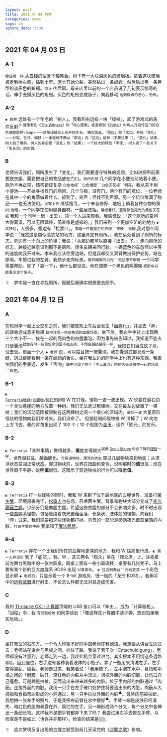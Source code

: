 ```yaml
---
layout: post
title: 2021 年 04 月梦
categories: yume
tags: zh
ignore_date: true
---
```

## 2021 年 04 月 03 日

### A-1

`像往常一样` 从五楼的宿舍下楼集合。树下有一大块深灰色的玻璃板。拿着这块玻璃板走到树右侧，插到土里。泥土开始分裂，<du>突然</du>钻出一条蚯蚓；然后钻出另一条巨型的淡灰色的蚯蚓。`惊讶` 往后窜。母亲店里以前的一个店员说了几句表示惊奇的话，伸手去摸灰色的蚯蚓。灰色的蚯蚓变成肠子，向我移动 `达到极点的恶心、恐怖`。

### A-2

`◆ 森林` 远处有一个年老的「树人」。我看到右边有一块「绿植」，起了游戏式的条件反射<sup>♮ 就像看到《[The Witness](https://zh.wikipedia.org/wiki/%E8%A7%81%E8%AF%81%E8%80%85)》的「核心图案」或者看到《[Portal](https://en.wikipedia.org/wiki/Portal_(video_game))》中可以开启传送门的白色墙壁那样</sup>——<du>这块绿植马上会开始生长。</du> <du>确实</du>如此。「那边」和「这边」开始「变化」——分裂、合并、偏移；一条蚯蚓不断从「那边」向「这边」延伸<du>（不要过来！）</du>。「变化」结束，树人到了眼前。树人的身后是「变化」的「结果」：一个巨大的绿色「半球」。树人说了一些关于「生长泡」的东西。

### B

老师告诉我们，厕所发生了「变化」。我们需要遵守特殊的规则，比如进厕所前需要脱衣服、需要把自己的物品放在门口。`厕所内部` 几个同学在小便池前站着小便。厕所不再正常，结构错综复杂 `白色地板``白色墙壁``白色天花板``明亮`。我从来不用小便池——开始寻找有门的厕间。几个马桶，没有门。两个有门的坑位，一位老师在其中一个的角落做着什么。<du>抓到了。</du>笑声；<du>但</du>找不到声源。另一个坑位堆满了物品——<du>也</du>无法使用。`没穿上衣` 继续搜寻。一个未装修好、地板上躺着各种杂物的房间 `昏暗`，一个同学在使用健身器材。一些展览柜。`镶嵌着红、蓝等颜色亮光的黑色天花板` 我和一个同学一起「出去」，领一个人进来观看。我感慨说：「这个厕所的空间大得离谱，可以无限延伸，简直像是虚拟的。」我们来到一个更加空旷的的地方 `◆ 高铁站`，人很多，旁边有「检票口」。`穿着一件暗蓝色的衣服``夜晚``昏暗` 我对那个同学说：「既然这是类似高铁站的地方，这里肯定有厕所。」我在远处看到了厕所的标志。旁边有一个向上的阶梯；我说：「从那边都可以直接『出去』了。」走向厕所的标志，越接近越意识到<du>那不是厕所</du>。很多车辆来回行驶。一辆蓝色的车<du>忽然</du>以中等的速度向我开过来。<du>本来</du>我应该往旁边站，<du>但是</du>我<du>却</du>交叉双臂做出保护姿势，站在原地。车擦过我的左臂。我快步走向标志。`极其耀眼的白光``无法睁开眼睛` 一个同学需要帮助。除了「靠一下」，他什么都没说。他在调整一个黑色的两脚架 `视野中只能看见这个架子`。

♮&emsp;梦中我一直在寻找厕所，而醒后我确实很想要去厕所。

## 2021 年 04 月 12 日

### A

在和同学一起上公交车之前，我们被告知上车后会发生「血腥化」，并且去「弄」的话会造成恶劣后果 `脑中浮现一些暗色调的血腥场景`。坐下后，我右手手背上出现两三个大小不一、挨在一起的亮肉色的血腥囊泡。因为事先被告知过，我知道不能去打破囊泡<sup>就像有时一些部位痒但是不能去挠，不然会越挠越痒一样</sup>。我把它们当成蚊子块，没去管。前面一个人 `◆ 老师` 说，可以姑且按一按囊泡。我在囊泡底部发现一条缝，透过缝能看到一条在蠕动的舌头。坐在我左边的同学手上也有这种东西。我害怕我们的手靠近、发生「舌吻」`脑中浮现了两个「手上囊泡」内的舌头交缠在一起的场景``疯狂`。

### B-1

<code>◐ <a href="https://zh.wikipedia.org/wiki/%E6%B3%B0%E6%8B%89%E7%91%9E%E4%BA%9A">Terraria</a></code><code><a href="https://terraria.wiki.gg/zh/wiki/%E5%9C%B0%E7%8B%B1">地狱</a>/<a href="https://terraria.wiki.gg/zh/wiki/%E7%8C%A9%E7%BA%A2%E4%B9%8B%E5%9C%B0">血腥地</a>/<a href="https://frackinuniverse.miraheze.org/wiki/Atropus">阿托罗斯</a></code>和 W 在打怪。怪物一波一波出现。W 说要在最右边一个类似悬崖的地方放置一种树。我们无法走过那棵树。又在最左边放置了一棵树；我们的活动范围被限制在这两棵树之间一个很小的区域内。`最后一波` 大量奇形怪状的怪物向我们冲过来。<du>我们没命了。</du> <du>但是</du>眨眼间怪物被 W 清掉了；W 向左上方飞去。我的背包里出现了 100 个 / 10 个贴图为[金币](https://terraria.wiki.gg/zh/wiki/%E9%92%B1%E5%B8%81)、读作「欧元」的货币。

### B-2

`◐ Terraria`「某种事情」做得越多，**值**就变得越大<sup>就像 [Don't Starve](https://zh.wikipedia.org/wiki/%E9%A5%A5%E8%8D%92_(%E6%B8%B8%E6%88%8F)) 中会下降的[理智](https://dontstarve.fandom.com/zh/wiki/%E7%90%86%E6%99%BA)一样</sup>，世界越狂乱、越血腥化。`可穿透物块、漂浮的状态` 穿过几层物块来到地面；从漂浮状态变回正常状态。<du>穿过物块前，世界在扭曲和变色，说明那时的<strong>值</strong>很高；现在世界趋于平静，说明<strong>值</strong>很低。这暗示了穿透物块的行为可以降低<strong>值</strong>。</du>

### B-3

`◐ Terraria` 打一些怪物的同时，我和 W 来到了位于最地底的血腥世界，准备打[菌生蟹](https://terraria-calamity-mod.fandom.com/zh/wiki/%E8%8F%8C%E7%94%9F%E8%9F%B9?variant=zh)。环境部署完毕，[松露人](https://terraria.wiki.gg/zh/wiki/%E6%9D%BE%E9%9C%B2%E4%BA%BA?variant=zh-hant)<du>也</du>在场。召唤菌生蟹。背景和物块大部分变成了[夜光蘑菇主题](https://terraria.wiki.gg/zh/wiki/%E5%8F%91%E5%85%89%E8%98%91%E8%8F%87%E7%94%9F%E7%89%A9%E7%BE%A4%E8%90%BD)，少部分<du>仍</du>是血腥主题。<du>希望这些血腥的部分不会影响太多。</du>时不时出现一些血腥系怪物，包括缠绕着夜光蘑菇菌落、长条状、肢体般的怪物，向我们「伸」过来。我们需要把这些怪物都打掉。背景的一部分是爬满夜光蘑菇菌落的内脏。`打菌生蟹的中途` <du>我拿错了<a href="https://terraria.wiki.gg/zh/wiki/%E9%AD%94%E6%B3%95%E6%AD%A6%E5%99%A8">魔法武器</a>。</du>

### B-4

`◐ Terraria` 存在一个比我们所在的血腥地更深的地方，我和 W 往那里行进。`◐ 第一人称现实` 到了「底部」。我、W 、其它两名「观众」坐在「观众席」上，注视着前方舞台黑暗中的一张大圆桌。圆桌上面有一些小玻璃杯，桌旁有几张凳子。<du>马上要有某个新的巨大血腥系 BOSS 出现 <code>兴奋</code><code>紧张</code>。</du> `◐ 拉近到舞台``光线变亮` 一个彩色显示屏 `◆ 电视机`，<du>只</du>显示着一个 8-bit 游戏风、很<du>一般</du>的「龙形 BOSS」。我用手中的[远程武器](https://terraria.wiki.gg/zh/wiki/%E8%BF%9C%E7%A8%8B%E6%AD%A6%E5%99%A8)进行射击，不论怎么样都无法对其造成伤害。

### C

我的 [TI-nspire CX II 计算器](https://en.wikipedia.org/wiki/TI-Nspire_series)顶端的 USB 接口可以「伸出」，成为「计算器枪」。「回程」中，我 `有经验般地` 和同学谈到：「像这样在计算器中装子弹，放到包里确实危险。」

### D

坐在教室的右前方。一个令人印象不好的中国老师在教德语。我想要从讲台左边过去；老师站在讲台与黑板之间，挡住了路。我说了若干次「Entschuldigung」，老师<du>都</du>没有注意到。老师走到一边，我趁此机会穿过讲台。<du>其实根本不用绕这条远路 <code>尴尬</code>。</du>回到座位，右手边有各种装着液体的小瓶子。拿了一瓶用来清洗左手。左手变得混乱、破裂。老师走过来，我笑着说：「我用错了。」左手泡在水中，食指和中指之间的「腱膜」破开，深红色的内脏从中流出。想把外面的内脏切离，让伤口自己痊愈。<du>可是</du>越是拉扯，<du>反而</du>流出来越来越多的内脏。位于手内部的内脏通过「肉筋」连接外面的内脏。我用一只手在左手破口处护住将要流出来的内脏，肉筋从大拇指和食指弯曲形成的小洞通过，另一只手拉扯外面的内脏<sup>▲</sup>。<du>最终</du>肉筋被拉断。我想拍一张左手的照片，于是我把左前臂在水中摆好<sup>▲</sup>。手臂一端是皮肤已经消失、暗红色的肌肉暴露在外、腐烂的左手，另一端形成两个分叉，每个分叉中各伸出一条细长物。<du>这样我不是把手臂都弄下来了吗？</du> 我尝试用右手去摸左手臂，以检查是不是如此（<du>也许并非那样</du>）。检查的结果是▒▒。

♮&emsp;这次梦境反复出现的血腥主题受到前几天读完的《[沙耶之歌](https://zh.wikipedia.org/zh-hant/%E6%B2%99%E8%80%B6%E4%B9%8B%E6%AD%8C)》影响。
